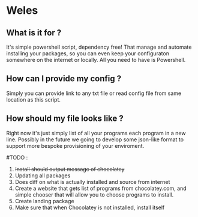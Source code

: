 # Weles

## What is it for ?
It's simple powershell script, dependency free! That manage and automate installing your packages,
so you can even keep your configuraton somewhere on the internet or locally.
All you need to have is Powershell.

## How can I provide my config ?
Simply you can provide link to any txt file or read config file from same location as this
script.

## How should my file looks like ?
Right now it's just simply list of all your programs each program in a new line.
Possibly in the future we going to develop some json-like format to support more bespoke
provisioning of your enviroment.  


#TODO :
1. ~~Install should output message of chocolatey~~
2. Updating all packages
3. Does diff on what is actually installed and source from internet
4. Create a website that gets list of programs from chocolatey.com, and simple chooser
that will allow you to choose programs to install.
5. Create landing package
6. Make sure that when Chocolatey is not installed, install itself
